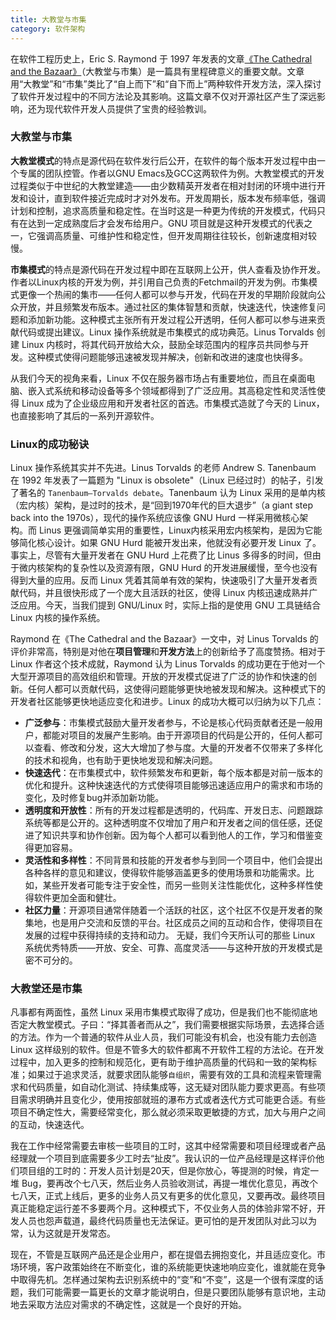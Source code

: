 ```yaml
---
title: 大教堂与市集
category: 软件架构
---
```


在软件工程历史上，Eric S. Raymond 于 1997 年发表的文章[《The Cathedral and the Bazaar》](https://en.wikipedia.org/wiki/The_Cathedral_and_the_Bazaar)（大教堂与市集）是一篇具有里程碑意义的重要文献。文章用“大教堂”和“市集”类比了“自上而下”和“自下而上”两种软件开发方法，深入探讨了软件开发过程中的不同方法论及其影响。这篇文章不仅对开源社区产生了深远影响，还为现代软件开发人员提供了宝贵的经验教训。

### 大教堂与市集

**大教堂模式**的特点是源代码在软件发行后公开，在软件的每个版本开发过程中由一个专属的团队控管。作者以GNU Emacs及GCC这两软件为例。大教堂模式的开发过程类似于中世纪的大教堂建造——由少数精英开发者在相对封闭的环境中进行开发和设计，直到软件接近完成时才对外发布。开发周期长，版本发布频率低，强调计划和控制，追求高质量和稳定性。在当时这是一种更为传统的开发模式，代码只有在达到一定成熟度后才会发布给用户。GNU 项目就是这种开发模式的代表之一，它强调高质量、可维护性和稳定性，但开发周期往往较长，创新速度相对较慢。

**市集模式**的特点是源代码在开发过程中即在互联网上公开，供人查看及协作开发。作者以Linux内核的开发为例，并引用自己负责的Fetchmail的开发为例。市集模式更像一个热闹的集市——任何人都可以参与开发，代码在开发的早期阶段就向公众开放，并且频繁发布版本。通过社区的集体智慧和贡献，快速迭代，快速修复问题和添加新功能。这种模式主张所有开发过程公开透明，任何人都可以参与进来贡献代码或提出建议。Linux 操作系统就是市集模式的成功典范。Linus Torvalds 创建 Linux 内核时，将其代码开放给大众，鼓励全球范围内的程序员共同参与开发。这种模式使得问题能够迅速被发现并解决，创新和改进的速度也快得多。

从我们今天的视角来看，Linux 不仅在服务器市场占有重要地位，而且在桌面电脑、嵌入式系统和移动设备等多个领域都得到了广泛应用。其高稳定性和灵活性使得 Linux 成为了企业级应用和开发者社区的首选。市集模式造就了今天的 Linux，也直接影响了其后的一系列开源软件。

### Linux的成功秘诀

Linux 操作系统其实并不先进。Linus Torvalds 的老师 Andrew S. Tanenbaum 在 1992 年发表了一篇题为 "Linux is obsolete"（Linux 已经过时）的帖子，引发了著名的 `Tanenbaum–Torvalds debate`。Tanenbaum 认为 Linux 采用的是单内核（宏内核）架构，是过时的技术，是“回到1970年代的巨大退步”（a giant step back into the 1970s），现代的操作系统应该像 GNU Hurd 一样采用微核心架构。而 Linus 更强调简单实用的重要性，Linux内核采用宏内核架构，是因为它能够简化核心设计。如果 GNU Hurd 能被开发出来，他就没有必要开发 Linux 了。事实上，尽管有大量开发者在 GNU Hurd 上花费了比 Linus 多得多的时间，但由于微内核架构的复杂性以及资源有限，GNU Hurd 的开发进展缓慢，至今也没有得到大量的应用。反而 Linux 凭着其简单有效的架构，快速吸引了大量开发者贡献代码，并且很快形成了一个庞大且活跃的社区，使得 Linux 内核迅速成熟并广泛应用。今天，当我们提到 GNU/Linux 时，实际上指的是使用 GNU 工具链结合 Linux 内核的操作系统。

Raymond 在《The Cathedral and the Bazaar》一文中，对 Linus Torvalds 的评价非常高，特别是对他在**项目管理**和**开发方法**上的创新给予了高度赞扬。相对于 Linux 作者这个技术成就，Raymond 认为 Linus Torvalds 的成功更在于他对一个大型开源项目的高效组织和管理。开放的开发模式促进了广泛的协作和快速的创新。任何人都可以贡献代码，这使得问题能够更快地被发现和解决。这种模式下的开发者社区能够更快地适应变化和进步。Linux 的成功大概可以归纳为以下几点：

* **广泛参与**：市集模式鼓励大量开发者参与，不论是核心代码贡献者还是一般用户，都能对项目的发展产生影响。由于开源项目的代码是公开的，任何人都可以查看、修改和分发，这大大增加了参与度。大量的开发者不仅带来了多样化的技术和视角，也有助于更快地发现和解决问题。
* **快速迭代**：在市集模式中，软件频繁发布和更新，每个版本都是对前一版本的优化和提升。这种快速迭代的方式使得项目能够迅速适应用户的需求和市场的变化，及时修复bug并添加新功能。
* **透明度和开放性**：所有的开发过程都是透明的，代码库、开发日志、问题跟踪系统等都是公开的。这种透明度不仅增加了用户和开发者之间的信任感，还促进了知识共享和协作创新。因为每个人都可以看到他人的工作，学习和借鉴变得更加容易。
* **灵活性和多样性**：不同背景和技能的开发者参与到同一个项目中，他们会提出各种各样的意见和建议，使得软件能够涵盖更多的使用场景和功能需求。比如，某些开发者可能专注于安全性，而另一些则关注性能优化，这种多样性使得软件更加全面和健壮。
* **社区力量**：开源项目通常伴随着一个活跃的社区，这个社区不仅是开发者的聚集地，也是用户交流和反馈的平台。社区成员之间的互动和合作，使得项目在发展的过程中获得持续的支持和动力。
无疑，我们今天所认可的那些 Linux 系统优秀特质——开放、安全、可靠、高度灵活——与这种开放的开发模式是密不可分的。

### 大教堂还是市集

凡事都有两面性，虽然 Linux 采用市集模式取得了成功，但是我们也不能彻底地否定大教堂模式。子曰：“择其善者而从之”，我们需要根据实际场景，去选择合适的方法。作为一个普通的软件从业人员，我们可能没有机会，也没有能力去创造 Linux 这样级别的软件。但是不管多大的软件都离不开软件工程的方法论。在开发过程中，加入更多的控制和规范化，更有助于维护高质量的代码和一致的架构标准；如果过于追求灵活，就要求团队能够`自组织`，需要有效的工具和流程来管理需求和代码质量，如自动化测试、持续集成等，这无疑对团队能力要求更高。有些项目需求明确并且变化少，使用按部就班的瀑布方式或者迭代方式可能更合适。有些项目不确定性大，需要经常变化，那么就必须采取更敏捷的方式，加大与用户之间的互动，快速迭代。

我在工作中经常需要去审核一些项目的工时，这其中经常需要和项目经理或者产品经理就一个项目到底需要多少工时去“扯皮”。我认识的一位产品经理是这样评价他们项目组的工时的：开发人员计划是20天，但是你放心，等提测的时候，肯定一堆 Bug，要再改个七八天，然后业务人员验收测试，再提一堆优化意见，再改个七八天，正式上线后，更多的业务人员又有更多的优化意见，又要再改。最终项目真正能稳定运行差不多要两个月。这种模式下，不仅业务人员的体验非常不好，开发人员也怨声载道，最终代码质量也无法保证。更可怕的是开发团队对此习以为常，认为这就是开发常态。

现在，不管是互联网产品还是企业用户，都在提倡去拥抱变化，并且适应变化。市场环境，客户政策始终在不断变化，谁的系统能更快速地响应变化，谁就能在竞争中取得先机。怎样通过架构去识别系统中的“变”和“不变”，这是一个很有深度的话题，我们可能需要一篇更长的文章才能说明白，但是只要团队能够有意识地，主动地去采取方法应对需求的不确定性，这就是一个良好的开始。
